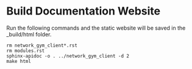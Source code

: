 # Build Documentation Website

Run the following commands and the static website will be saved in the _build/html folder.
```
rm network_gym_client*.rst
rm modules.rst
sphinx-apidoc -o . ../network_gym_client -d 2
make html

```